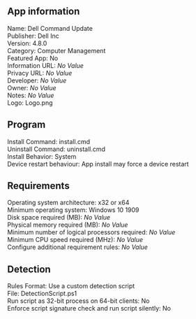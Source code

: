 ## App information
Name: Dell Command Update  
Publisher: Dell Inc  
Version: 4.8.0  
Category: Computer Management  
Featured App: No  
Information URL: *No Value*  
Privacy URL: *No Value*  
Developer: *No Value*  
Owner: *No Value*  
Notes: *No Value*  
Logo: Logo.png  

## Program
Install Command: install.cmd  
Uninstall Command: uninstall.cmd  
Install Behavior: System  
Device restart behaviour: App install may force a device restart  

## Requirements
Operating system architecture: x32 or x64  
Minimum operating system: Windows 10 1909  
Disk space required (MB): *No Value*  
Physical memory required (MB): *No Value*  
Minimum number of logical processors required: *No Value*  
Minimum CPU speed required (MHz): *No Value*  
Configure additional requirement rules: *No Value*  

## Detection
Rules Format: Use a custom detection script  
File: DetectionScript.ps1  
Run script as 32-bit process on 64-bit clients: No  
Enforce script signature check and run script silently: No  
